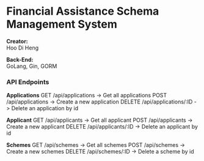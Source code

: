 # Financial Assistance Schema Management System

**Creator:**  
Hoo Di Heng  

**Back-End:**  
GoLang, Gin, GORM

### API Endpoints 
**Applications**
GET  /api/applications -> Get all applications
POST  /api/applications -> Create a new application
DELETE  /api/applications/:ID -> Delete an application by id

**Applicant**
GET  /api/applicants -> Get all applicant
POST  /api/applicants -> Create a new applicant
DELETE  /api/applicants/:ID -> Delete an applicant by id

**Schemes**
GET  /api/schemes -> Get all schemes
POST  /api/schemes -> Create a new schemes
DELETE  /api/schemes/:ID -> Delete a scheme by id
